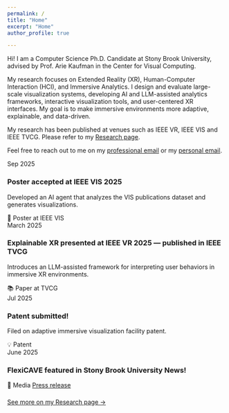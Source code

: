 ```yaml
---
permalink: /
title: "Home"
excerpt: "Home"
author_profile: true

---
```


Hi!
I am a Computer Science Ph.D. Candidate at Stony Brook University, advised by Prof. Arie Kaufman in the Center for Visual Computing.

My research focuses on Extended Reality (XR), Human-Computer Interaction (HCI), and Immersive Analytics. I design and evaluate large-scale visualization systems, developing AI and LLM-assisted analytics frameworks, interactive visualization tools, and user-centered XR interfaces. My goal is to make immersive environments more adaptive, explainable, and data-driven.

My research has been published at venues such as IEEE VR, IEEE VIS and IEEE TVCG. Please refer to my [Research page](/research/).

Feel free to reach out to me on my [professional email](mailto:zaamir@cs.stonybrook.edu) or my [personal email](mailto:aamirzainab@yahoo.com).

  <article class="t-item">
    <div class="t-date">Sep 2025</div>
    <div class="t-card">
      <h3 class="t-title">Poster accepted at <span class="t-badge">IEEE VIS 2025</span></h3>
      <p>Developed an AI agent that analyzes the VIS publications dataset and generates visualizations.</p>
      <div class="t-meta">
        <span>📄 Poster at IEEE VIS</span>
      </div>
    </div>
  </article>

  <!-- Aug 2025 -->
  <article class="t-item">
    <div class="t-date">March 2025</div>
    <div class="t-card">
      <h3 class="t-title">Explainable XR presented at <span class="t-badge">IEEE VR 2025</span> — published in <span class="t-badge">IEEE TVCG</span></h3>
      <p>Introduces an LLM-assisted framework for interpreting user behaviors in immersive XR environments.</p>
      <div class="t-meta">
        <span>📚 Paper at TVCG</span>
      </div>
    </div>
  </article>

  <!-- Jul 2025 -->
  <article class="t-item">
    <div class="t-date">Jul 2025</div>
    <div class="t-card">
      <h3 class="t-title">Patent submitted!</h3>
      <p>Filed on adaptive immersive visualization facility patent.</p>
      <div class="t-meta">
        <span>💡 Patent</span>
      </div>
    </div>
  </article>

  <article class="t-item">
    <div class="t-date">June 2025</div>
    <div class="t-card">
      <h3 class="t-title">FlexiCAVE featured in Stony Brook University News!</h3>
      <div class="t-meta">
        <span>📰 Media</span>
        <a class="t-link" href="https://news.stonybrook.edu/newsroom/press-release/general/stony-brook-university-unveils-worlds-largest-foldable-video-display-wall-the-flexicave/" target="_blank" rel="noopener">Press release</a>
      </div>
    </div>
  </article>




<p style="margin-top: 22px;"><a class="t-link" href="/research/">See more on my Research page →</a></p>



